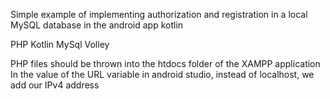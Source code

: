 Simple example of implementing authorization and registration in a local MySQL database in the android app kotlin

PHP 
Kotlin
MySql
Volley

PHP files should be thrown into the htdocs folder of the XAMPP application
In the value of the URL variable in android studio, instead of localhost, we add our IPv4 address
